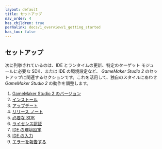 ```yaml
---
layout: default
title: セットアップ
nav_order: 4
has_children: true
permalink: docs/1_overview/1_getting_started
has_toc: false
---
```


## セットアップ

次に列挙されているのは、IDE とランタイムの更新、特定のターゲット モジュールに必要な SDK、または IDE の環境設定など、 *GameMaker Studio 2* のセットアップに関連するセクションです。これを活用して、独自のスタイルにあわせ *GameMaker Studio 2* の動作を調整します。

<ol>
<li><a href="{{ site.baseurl }}docs/1_overview/1_getting_started/1_licences/"><span class="list_link">GameMaker Studio 2 のバージョン</span></a><br></li>

<li><a href="{{ site.baseurl }}docs/1_overview/1_getting_started/2_installation/"><span class="list_link">インストール</span></a><br></li>

<li><a href="{{ site.baseurl }}docs/1_overview/1_getting_started/3_updating/"><span class="list_link">アップデート</span></a><br></li>

<li><a href="{{ site.baseurl }}docs/1_overview/1_getting_started/4_release_notes/"><span class="list_link">リリース ノート</span></a><br></li>

<li><a href="{{ site.baseurl }}docs/1_overview/1_getting_started/5_required_sdks/"><span class="list_link">必要な SDK</span></a><br></li>

<li><a href="{{ site.baseurl }}docs/1_overview/1_getting_started/6_licensing/"><span class="list_link">ライセンス認証</span></a><br></li>

<li><a href="{{ site.baseurl }}docs/1_overview/1_getting_started/7_preferences/"><span class="list_link">IDE の環境設定</span></a><br></li>

<li><a href="{{ site.baseurl }}docs/1_overview/1_getting_started/8_input/"><span class="list_link">IDE の入力</span></a><br></li>

<li><a href="{{ site.baseurl }}docs/1_overview/1_getting_started/9_error_reporting/"><span class="list_link">エラーを報告する</span></a><br></li>
</ol>
